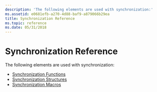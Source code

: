 ```yaml
---
description: 'The following elements are used with synchronization:'
ms.assetid: e0681efb-a270-4d88-baf9-a879066b29ea
title: Synchronization Reference
ms.topic: reference
ms.date: 05/31/2018
---
```


# Synchronization Reference

The following elements are used with synchronization:

-   [Synchronization Functions](synchronization-functions.md)
-   [Synchronization Structures](synchronization-structures.md)
-   [Synchronization Macros](synchronization-macros.md)

 

 



